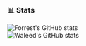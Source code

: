 ### 📊 Stats
![Forrest's GitHub stats](https://github-readme-stats.vercel.app/api?username=Waleed&show_icons=true&theme=gruvbox) 
<br>
![Waleed's GitHub stats](https://github-readme-stats.vercel.app/api?username=WaleedButt2&show_icons=true&theme=radical)

